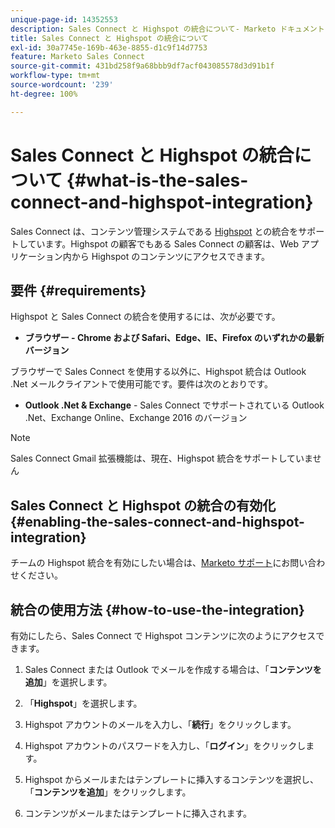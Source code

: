 ```yaml
---
unique-page-id: 14352553
description: Sales Connect と Highspot の統合について- Marketo ドキュメント — 製品ドキュメント
title: Sales Connect と Highspot の統合について
exl-id: 30a7745e-169b-463e-8855-d1c9f14d7753
feature: Marketo Sales Connect
source-git-commit: 431bd258f9a68bbb9df7acf043085578d3d91b1f
workflow-type: tm+mt
source-wordcount: '239'
ht-degree: 100%

---
```


# Sales Connect と Highspot の統合について {#what-is-the-sales-connect-and-highspot-integration}

Sales Connect は、コンテンツ管理システムである [Highspot](https://www.highspot.com/) との統合をサポートしています。Highspot の顧客でもある Sales Connect の顧客は、Web アプリケーション内から Highspot のコンテンツにアクセスできます。

## 要件 {#requirements}

Highspot と Sales Connect の統合を使用するには、次が必要です。

* **ブラウザー - Chrome および Safari、Edge、IE、Firefox のいずれかの最新バージョン**

ブラウザーで Sales Connect を使用する以外に、Highspot 統合は Outlook .Net メールクライアントで使用可能です。要件は次のとおりです。

* **Outlook .Net &amp; Exchange**  - Sales Connect でサポートされている Outlook .Net、Exchange Online、Exchange 2016 のバージョン

>[!NOTE]
>
>Sales Connect Gmail 拡張機能は、現在、Highspot 統合をサポートしていません

## Sales Connect と Highspot の統合の有効化 {#enabling-the-sales-connect-and-highspot-integration}

チームの Highspot 統合を有効にしたい場合は、[Marketo サポート](https://nation.marketo.com/t5/Support/ct-p/Support#)にお問い合わせください。

## 統合の使用方法 {#how-to-use-the-integration}

有効にしたら、Sales Connect で Highspot コンテンツに次のようにアクセスできます。

1. Sales Connect または Outlook でメールを作成する場合は、「**コンテンツを追加**」を選択します。

1. 「**Highspot**」を選択します。

1. Highspot アカウントのメールを入力し、「**続行**」をクリックします。

1. Highspot アカウントのパスワードを入力し、「**ログイン**」をクリックします。

1. Highspot からメールまたはテンプレートに挿入するコンテンツを選択し、「**コンテンツを追加**」をクリックします。

1. コンテンツがメールまたはテンプレートに挿入されます。
